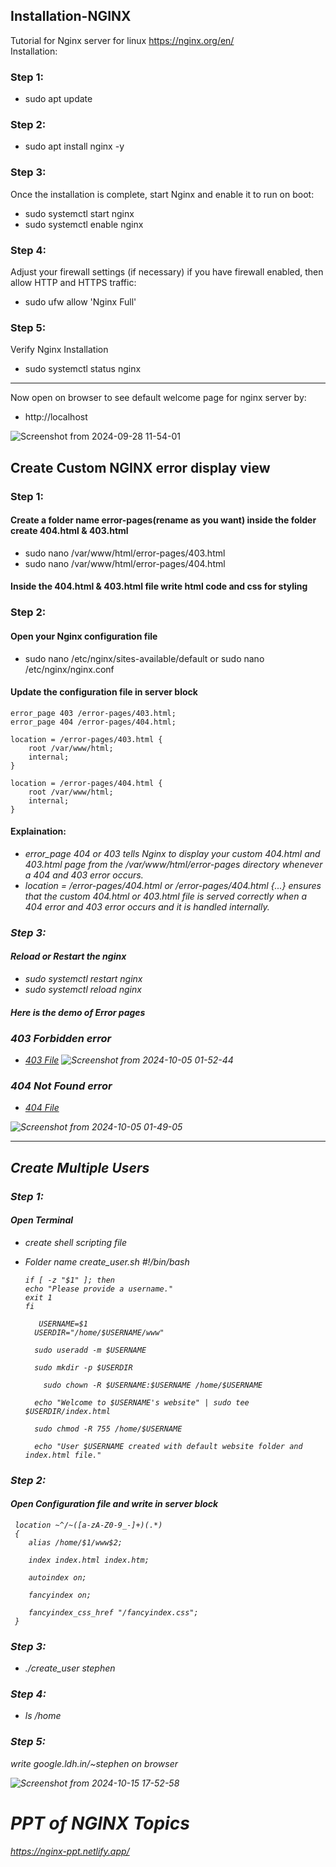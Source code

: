 ## Installation-NGINX 
Tutorial for Nginx server for linux https://nginx.org/en/
<br>
Installation:
### Step 1:
* sudo apt update
### Step 2:
* sudo apt install nginx -y
### Step 3:
Once the installation is complete, start Nginx and enable it to run on boot:
<br>
* sudo systemctl start nginx
* sudo systemctl enable nginx
### Step 4:
Adjust your firewall settings (if necessary)
if you have firewall enabled, then allow HTTP and HTTPS traffic:
<br>
* sudo ufw allow 'Nginx Full'
### Step 5:
Verify Nginx Installation
<br>
* sudo systemctl status nginx
**************************************
Now open on browser to see default welcome page for nginx server by:
<br>
* http://localhost

![Screenshot from 2024-09-28 11-54-01](https://github.com/user-attachments/assets/d5102388-1038-4cad-bbe2-41abbe890898)

## Create Custom NGINX error display view

### Step 1:
#### Create a folder name error-pages(rename as you want) inside the folder create 404.html & 403.html
* sudo nano /var/www/html/error-pages/403.html
* sudo nano /var/www/html/error-pages/404.html
#### Inside the 404.html & 403.html file write html code and css for styling

### Step 2:
#### Open your Nginx configuration file
* sudo nano /etc/nginx/sites-available/default or sudo nano /etc/nginx/nginx.conf
#### Update the configuration file in server block

    error_page 403 /error-pages/403.html;
    error_page 404 /error-pages/404.html;

    location = /error-pages/403.html {
        root /var/www/html;
        internal;
    }

    location = /error-pages/404.html {
        root /var/www/html;
        internal;
    }
#### Explaination:
* <i>error_page 404 or 403<i> tells Nginx to display your custom 404.html and 403.html page from the <i>/var/www/html/error-pages<i> directory whenever a 404 and 403 error occurs.
* <i>location = /error-pages/404.html or /error-pages/404.html {...} ensures that the custom 404.html or 403.html file is served correctly when a 404 error and 403 error occurs and it is handled internally.
### Step 3:
#### Reload or Restart the nginx
* sudo systemctl restart nginx
* sudo systemctl reload nginx
#### Here is the demo of Error pages
### 403 Forbidden error
- [403 File](403.html)
![Screenshot from 2024-10-05 01-52-44](https://github.com/user-attachments/assets/79859f90-d529-4039-a289-091eb75c3f3a)

### 404 Not Found error
- [404 File](404.html)

![Screenshot from 2024-10-05 01-49-05](https://github.com/user-attachments/assets/b1c7ac16-aa1d-4dac-8e25-94e1620194ea)

************************************************
## Create Multiple Users
### Step 1:
#### Open Terminal
* create shell scripting file
* Folder name create_user.sh
  #!/bin/bash

      if [ -z "$1" ]; then
      echo "Please provide a username."
      exit 1
      fi

         USERNAME=$1
        USERDIR="/home/$USERNAME/www"

        sudo useradd -m $USERNAME

        sudo mkdir -p $USERDIR

          sudo chown -R $USERNAME:$USERNAME /home/$USERNAME

        echo "Welcome to $USERNAME's website" | sudo tee $USERDIR/index.html

        sudo chmod -R 755 /home/$USERNAME

        echo "User $USERNAME created with default website folder and index.html file."
### Step 2:
#### Open Configuration file and write in server block
     location ~^/~([a-zA-Z0-9_-]+)(.*) 
     {
        alias /home/$1/www$2;
        
        index index.html index.htm;
        
        autoindex on;
        
        fancyindex on;  
        
        fancyindex_css_href "/fancyindex.css";    
     }

### Step 3:
* ./create_user stephen

### Step 4:
* ls /home
### Step 5:
write google.ldh.in/~stephen on browser

![Screenshot from 2024-10-15 17-52-58](https://github.com/user-attachments/assets/327afa57-f813-482f-a085-edbd53515d78)

# PPT of NGINX Topics
https://nginx-ppt.netlify.app/
